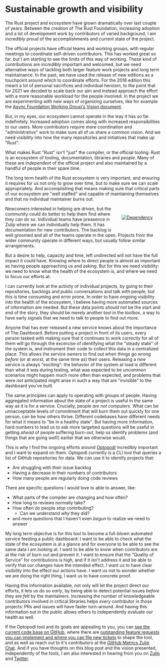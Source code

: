# Sustainable growth and visibility

The Rust project and ecosystem have grown dramatically over last couple of years. Between the creation of The Rust Foundation, increasing adoption and a lot of development work by contributors of varied background, I am incredibly proud of the accomplishments and current state of the project.

The official projects have official teams and working groups, with regular meetings to coordinate self-driven contributors. This has worked great so far, but I am starting to see the limits of this way of working. These kind of contributions are *incredibly* important and welcomed, but we need alternative ways of tackling both larger feature work projects and long term maintainance. In the past, we have used the release of new editions as a touchpoint around which to coordinate efforts. For the 2018 edition this meant a lot of personal sacrifices and individual heroism, to the point that for 2021 we decided to scale back our aim and instead approach the effort with a more reasonable workload for the people involved. In the project we are experimenting with new ways of organizing ourselves, like for example the [Async Foundation Working Group's Vision document](https://blog.rust-lang.org/2021/04/14/async-vision-doc-shiny-future.html).

But, in my eyes, our ecosystem cannot operate in the way it has so far indefinitely. Increased adoption comes along with increased responsibilities to our users. More contributors require more coordination and "administrative" work to make sure all of us share a common vision. And we need visibility into how the many repositories and initiatives that make up "Rust".

What makes Rust "Rust" isn't "just" the compiler, or the official tooling: Rust is an ecosystem of tooling, documentation, libraries and *people*. Many of these are *independent* of the official project and also maintained by a handful of people in their spare time.

The long term health of the Rust ecosystem is very important, and ensuring it requires for us not only to grow over time, but to make sure we can scale appropriately. And accomplishing that means making sure that critical parts of our ecosystem are "well staffed" and capable of maintaining themselves and that no individual maintainer burns out.

<a style="float: right; margin: 2em;" href="https://xkcd.com/2347/"><img src="//imgs.xkcd.com/comics/dependency.png" title="Someday ImageMagick will finally break for good and we'll have a long period of scrambling as we try to reassemble civilization from the rubble." alt="Dependency" srcset="//imgs.xkcd.com/comics/dependency_2x.png 2x" style="image-orientation:none"></a>

Newcomers interested in helping are driven, but the community could do better to help them find where they can do so. Individual teams have preasence in Zulip where we can individually help them. It has documentation for new contributors. The backlog is well groomed and all of the teams operate in the open. Projects from the wider community operate in different ways, but usually follow similar arrangements.

But a desire to help, capacity and time, left undirected will not have the full impact it could have. Knowing *where* to direct people is almost as important as having people approaching us and asking. But for this we need visibility: we need to know what the health of the ecosystem is, and where we need to focus our efforts at.

I can currently look at the activity of individual projects, by going to their repositories, backlogs and public conversations and talk with people, but this is time consuming and error prone. In order to have ongoing visibility into the health of the ecosystem, I believe having more automated sources of information are needed. But these data points *should not* be the start and end of the story, they should be merely another tool in the toolbox, a way to have early signals that we need to talk to people to find out more.

Anyone that has ever released a new service knows about the importance of The Dashboard. Before putting a project in front of its users, every person tasked with making sure that it continues to work correctly for all of them will go through the excercise of identifying what the "steady state" of the system is, and instrument their code to collect this data in a centralized place. This allows the service owners to find out when things go wrong *before* (or at worst, at the same time as) their users. Releasing a *new* service is always "exciting": the behavior of the system at load is different than what it was during testing, what was expected to be uncommon scenarios might happen much more often than expected, and problems that were *not* anticipated might arise in such a way that are "invisible" to the dashboard you've built.

The same principles can apply to operating with groups of people. Having aggregated information about the state of a project is useful in the same way as it is for a service. Crucially, people *are not computers*. What can be unnacceptable levels of commitment that will burn them out quickly for one person, can be how others thrive. Different codebases have different needs for what it means to "be in a healthy state". But having more information, hard numbers to lead us to ask more targetted questions will be useful in getting *ahead* of people suffering burn-out, help us identify problems (and things that are going well!) earlier that we otherwise would.


This is why I find the ongoing efforts around [Optopodi] incredibly important and I want to expand on them. Optopodi currently is a CLI tool that queries a list of GitHub repositories for data. We can use it to identify projects that:

* Are struggling with their issue backlog
* Having a decrease in their numbers of contributors
* How many people are regularly doing code reviews

There are specific questions I would love to able to answer, like:

* What parts of the compiler are changing and how often?
* How long to reviews normally take?
* How often do people *stop* contributing?
    * Can we understand *why* they did?
* and more questions that I haven't even *begun* to realize we need to answer

My long term objective is for this tool to become a full-blown automated service feeding a public dashboard: I want to be able to check what the state of the ecosystem is at a glance and for everyone to be able to see the same data I am looking at. I want to be able to know when contributors are at the risk of burn out and prevent it. I want to ensure that the "Quality of Service" for contributions is high, and if it isn't address it and be able to verify that our changes have the intended effect. I want us to have clear visibility into the effect our actions have. I want us not to wonder whether we are doing the right thing, I want us to have concrete proof.

Having this information available, not only will let the project direct our efforts, it lets us do so *early*, by being able to detect potential issues *before* they are *felt* by the maintainers. Increasing the number of knowledgeable contributors involved in critical libraries helps *every* contributor in those projects: PRs and issues will have faster turn-around. And having this information out in the public allows others to independently evaluate our health as well.

If the Optopodi tool and its goals are appealing to you, you can [see the current code base on GitHub](https://github.com/optopodi/optopodi), where there are [outstanding feature requests you can implement and where you can file new tickets](https://github.com/optopodi/optopodi/issues) to shape the tool, and as well as reach out to it's contributors at the [GitHub Metrics Zulip Chat](https://github-metrics.zulipchat.com/). And if you have thoughts on this blog post and the vision presented, independently of the tools, I am also interested in hearing from you on [Zulip](https://rust-lang.zulipchat.com/#narrow/pm-with/119031-user119031) and [Twitter](https://twitter.com/ekuber/status/1453078598160506880).


[Optopodi]: https://github.com/optopodi/optopodi
